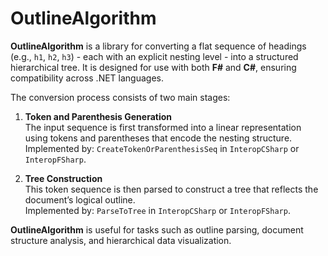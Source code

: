 # OutlineAlgorithm

**OutlineAlgorithm** is a library for converting a flat sequence of headings (e.g., `h1`, `h2`, `h3`) - each with an explicit nesting level - into a structured hierarchical tree. It is designed for use with both **F#** and **C#**, ensuring compatibility across .NET languages.

The conversion process consists of two main stages:

1. **Token and Parenthesis Generation**  
   The input sequence is first transformed into a linear representation using tokens and parentheses that encode the nesting structure.  
   Implemented by: `CreateTokenOrParenthesisSeq` in `InteropCSharp` or `InteropFSharp`.

2. **Tree Construction**  
   This token sequence is then parsed to construct a tree that reflects the document’s logical outline.  
   Implemented by: `ParseToTree` in `InteropCSharp` or `InteropFSharp`.

**OutlineAlgorithm** is useful for tasks such as outline parsing, document structure analysis, and hierarchical data visualization.
